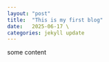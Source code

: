 ```yaml
---
layout: "post"
title:  "This is my first blog"
date:   2025-06-17 \
categories: jekyll update
---
```


some content